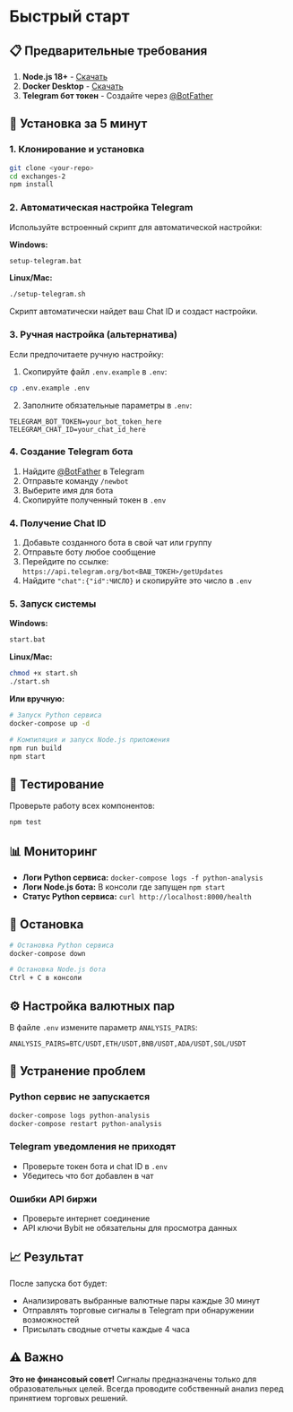 # Быстрый старт

## 📋 Предварительные требования

1. **Node.js 18+** - [Скачать](https://nodejs.org/)
2. **Docker Desktop** - [Скачать](https://www.docker.com/products/docker-desktop/)
3. **Telegram бот токен** - Создайте через [@BotFather](https://t.me/botfather)

## 🚀 Установка за 5 минут

### 1. Клонирование и установка
```bash
git clone <your-repo>
cd exchanges-2
npm install
```

### 2. Автоматическая настройка Telegram

Используйте встроенный скрипт для автоматической настройки:

**Windows:**
```bash
setup-telegram.bat
```

**Linux/Mac:**
```bash
./setup-telegram.sh
```

Скрипт автоматически найдет ваш Chat ID и создаст настройки.

### 3. Ручная настройка (альтернатива)

Если предпочитаете ручную настройку:

1. Скопируйте файл `.env.example` в `.env`:
```bash
cp .env.example .env
```

2. Заполните обязательные параметры в `.env`:
```env
TELEGRAM_BOT_TOKEN=your_bot_token_here
TELEGRAM_CHAT_ID=your_chat_id_here
```

### 4. Создание Telegram бота

1. Найдите [@BotFather](https://t.me/botfather) в Telegram
2. Отправьте команду `/newbot`
3. Выберите имя для бота
4. Скопируйте полученный токен в `.env`

### 4. Получение Chat ID

1. Добавьте созданного бота в свой чат или группу
2. Отправьте боту любое сообщение
3. Перейдите по ссылке: `https://api.telegram.org/bot<ВАШ_ТОКЕН>/getUpdates`
4. Найдите `"chat":{"id":ЧИСЛО}` и скопируйте это число в `.env`

### 5. Запуск системы

**Windows:**
```bash
start.bat
```

**Linux/Mac:**
```bash
chmod +x start.sh
./start.sh
```

**Или вручную:**
```bash
# Запуск Python сервиса
docker-compose up -d

# Компиляция и запуск Node.js приложения
npm run build
npm start
```

## 🧪 Тестирование

Проверьте работу всех компонентов:
```bash
npm test
```

## 📊 Мониторинг

- **Логи Python сервиса:** `docker-compose logs -f python-analysis`
- **Логи Node.js бота:** В консоли где запущен `npm start`
- **Статус Python сервиса:** `curl http://localhost:8000/health`

## 🛑 Остановка

```bash
# Остановка Python сервиса
docker-compose down

# Остановка Node.js бота
Ctrl + C в консоли
```

## ⚙️ Настройка валютных пар

В файле `.env` измените параметр `ANALYSIS_PAIRS`:
```env
ANALYSIS_PAIRS=BTC/USDT,ETH/USDT,BNB/USDT,ADA/USDT,SOL/USDT
```

## 🔧 Устранение проблем

### Python сервис не запускается
```bash
docker-compose logs python-analysis
docker-compose restart python-analysis
```

### Telegram уведомления не приходят
- Проверьте токен бота и chat ID в `.env`
- Убедитесь что бот добавлен в чат

### Ошибки API биржи
- Проверьте интернет соединение
- API ключи Bybit не обязательны для просмотра данных

## 📈 Результат

После запуска бот будет:
- Анализировать выбранные валютные пары каждые 30 минут
- Отправлять торговые сигналы в Telegram при обнаружении возможностей
- Присылать сводные отчеты каждые 4 часа

## ⚠️ Важно

**Это не финансовый совет!** Сигналы предназначены только для образовательных целей. Всегда проводите собственный анализ перед принятием торговых решений.

